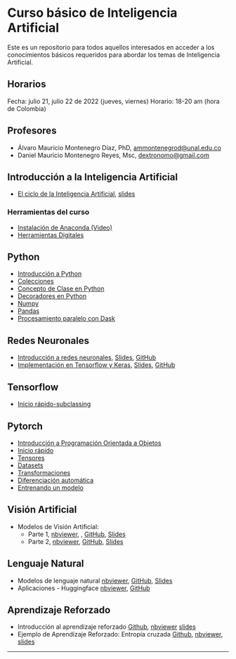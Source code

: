 # Curso básico de Inteligencia Artificial

Este es un repositorio para todos aquellos interesados en acceder a los conocimientos básicos requeridos para abordar los temas de Inteligencia Artificial. 

## Horarios
Fecha: julio 21, julio 22 de 2022 
(jueves, viernes)
Horario: 18-20 am (hora de Colombia)

## Profesores
- Álvaro Mauricio Montenegro Díaz, PhD, ammontenegrod@unal.edu.co
- Daniel Mauricio Montenegro Reyes, Msc, dextronomo@gmail.com

## Introducción a la Inteligencia Artificial
  - [El ciclo de la Inteligencia Artificial](https://nbviewer.org/github/AprendizajeProfundo/Curso-Basico-IA/blob/main/Cuadernos/Mincurso_IA_00.ipynb), [slides](https://nbviewer.org/github/AprendizajeProfundo/Curso-Basico-IA/blob/main/Presentaciones/Mincurso_IA_00.slides.html#/1)

### Herramientas del curso
- [Instalación de Anaconda (Video)](https://www.youtube.com/watch?v=tXekbwrgxL0)
- [Herramientas Digitales](https://nbviewer.jupyter.org/github/AprendizajeProfundo/Diplomado/blob/master/Temas/Módulo%202-%20Introducción%20a%20la%20programación/2.%20Desarrollo%20en%20la%20nube/Cuadernos/Herramientas_Digitales.ipynb#Contenido)


## Python
  - [Introducción a Python](https://nbviewer.org/github/AprendizajeProfundo/Curso-Basico-IA/blob/main/Cuadernos/Python_01_intro.ipynb)
  - [Colecciones](https://github.com/AprendizajeProfundo/Curso-Basico-IA/blob/main/Cuadernos/Python_02_colecciones.ipynb)
  - [Concepto de Clase en Python](https://nbviewer.jupyter.org/github/AprendizajeProfundo/Diplomado/blob/master/Temas/Módulo%202-%20Introducción%20a%20la%20programación/3.%20Programación%20en%20Python/Cuadernos/Intro_Clases_Python.ipynb)
   - [Decoradores en Python](https://nbviewer.jupyter.org/github/AprendizajeProfundo/Diplomado/blob/master/Temas/M%C3%B3dulo%202-%20Introducci%C3%B3n%20a%20la%20programaci%C3%B3n/3.%20Programaci%C3%B3n%20en%20Python/Cuadernos/Decorators.ipynb)
  - [Numpy](https://nbviewer.org/github/AprendizajeProfundo/Curso-Basico-IA/blob/main/Cuadernos/Python_03_numpy.ipynb)
  - [Pandas](https://github.com/AprendizajeProfundo/Curso-Basico-IA/blob/main/Cuadernos/Python_04_pandas.ipynb)
  - [Procesamiento paralelo con Dask](https://nbviewer.org/github/AprendizajeProfundo/BigData/blob/main/Dask/Cuadernos/01_dask_delayed_am.ipynb)

	
## Redes Neuronales
  - [Introducción a redes neuronales](https://nbviewer.org/github/AprendizajeProfundo/Curso-Basico-IA/blob/main/Cuadernos/Minicurso_IA_02_01.ipynb), [Slides](https://nbviewer.org/github/AprendizajeProfundo/Curso-Basico-IA/blob/main/Presentaciones/Minicurso_IA_02_01.slides.html), [GitHub](https://github.com/AprendizajeProfundo/Curso-Basico-IA/blob/main/Cuadernos/Minicurso_IA_02_01.ipynb)
  - [Implementación en Tensorflow y Keras](https://nbviewer.org/github/AprendizajeProfundo/Curso-Basico-IA/blob/main/Cuadernos/Minicurso_IA_02_02.ipynb), [Slides](https://nbviewer.org/github/AprendizajeProfundo/Curso-Basico-IA/blob/main/Presentaciones/Minicurso_IA_02_02.slides.html), [GitHub](https://github.com/AprendizajeProfundo/Curso-Basico-IA/blob/main/Cuadernos/Minicurso_IA_02_02.ipynb)
	

## Tensorflow
  - [Inicio rápido-subclassing](https://github.com/AprendizajeProfundo/Curso-Basico-IA/blob/main/Cuadernos/Tensorflow-01.ipynb)

## Pytorch
  - [Introducción a Programación Orientada a Objetos](https://nbviewer.org/github/AprendizajeProfundo/Curso-Basico-IA/blob/main/Cuadernos/Mincurso_IA_03.ipynb)
  - [Inicio rápido](https://nbviewer.org/github/AprendizajeProfundo/Curso-Basico-IA/blob/main/Cuadernos/Pythorch_01_inicio_rapido.ipynb)
  - [Tensores](https://nbviewer.org/github/AprendizajeProfundo/Curso-Basico-IA/blob/main/Cuadernos/Pythorch_02_tensores.ipynb)
  - [Datasets](https://nbviewer.org/github/AprendizajeProfundo/Curso-Basico-IA/blob/main/Cuadernos/Pythorch_03_datasets.ipynb)
  - [Transformaciones](https://nbviewer.org/github/AprendizajeProfundo/Curso-Basico-IA/blob/main/Cuadernos/Pythorch_04_transformaciones.ipynb)
  - [Diferenciación automática](https://nbviewer.org/github/AprendizajeProfundo/Curso-Basico-IA/blob/main/Cuadernos/Pythorch_05_diferenciacion_automatica.ipynb)
  - [Entrenando un modelo](https://nbviewer.org/github/AprendizajeProfundo/Curso-Basico-IA/blob/main/Cuadernos/Pythorch_06_implementacion_modelo.ipynb)

	

## Visión Artificial
  - Modelos de Visión Artificial:
  	- Parte 1, [nbviewer](https://nbviewer.org/github/AprendizajeProfundo/Curso-Basico-IA/blob/main/Cuadernos/Minicurso_IA_04_01.ipynb), , [GitHub](https://github.com/AprendizajeProfundo/Curso-Basico-IA/blob/main/Cuadernos/Minicurso_IA_04_01.ipynb), [Slides]()
	- Parte 2, [nbviewer](https://nbviewer.org/github/AprendizajeProfundo/Curso-Basico-IA/blob/main/Cuadernos/Minicurso_IA_04_02.ipynb), [GitHub](https://github.com/AprendizajeProfundo/Curso-Basico-IA/blob/main/Cuadernos/Minicurso_IA_04_02.ipynb), [Slides]()


## Lenguaje Natural
  - Modelos de lenguaje natural [nbviewer](https://nbviewer.org/github/AprendizajeProfundo/Curso-Basico-IA/blob/main/Cuadernos/Minicurso_IA_05_01.ipynb), [GitHub](https://github.com/AprendizajeProfundo/Curso-Basico-IA/blob/main/Cuadernos/Minicurso_IA_05_01.ipynb), [Slides](https://nbviewer.org/github/AprendizajeProfundo/Curso-Basico-IA/blob/main/Presentaciones/Minicurso_IA_05_01.slides.html)
  - Aplicaciones - Huggingface [nbviewer](https://nbviewer.org/github/AprendizajeProfundo/Curso-Basico-IA/blob/main/Cuadernos/nlp_HuggingFace_01_pipeline.ipynb), [GitHub](https://github.com/AprendizajeProfundo/Curso-Basico-IA/blob/main/Cuadernos/nlp_HuggingFace_01_pipeline.ipynb)

	


## Aprendizaje Reforzado
  - Introducción al aprendizaje reforzado [Github](https://github.com/AprendizajeProfundo/Curso-Basico-IA/blob/main/Cuadernos/Mincurso_IA_06_01.ipynb.ipynb), [nbviewer](https://nbviewer.org/github/AprendizajeProfundo/Curso-Basico-IA/blob/main/Cuadernos/Mincurso_IA_06_01.ipynb.ipynb) [slides](https://nbviewer.org/github/AprendizajeProfundo/Curso-Basico-IA/blob/main/Presentaciones/Mincurso_IA_06_01.ipynb.slides.html#/17/2)
  - Ejemplo de Aprendizaje Reforzado: Entropía cruzada [Github](https://github.com/AprendizajeProfundo/Curso-Basico-IA/blob/main/Cuadernos/Mincurso_IA_06_02.ipynb.ipynb), [nbviewer](https://nbviewer.org/github/AprendizajeProfundo/Curso-Basico-IA/blob/main/Cuadernos/Mincurso_IA_06_02.ipynb.ipynb), [slides](https://github.com/AprendizajeProfundo/Curso-Basico-IA/blob/main/Presentaciones/Mincurso_IA_06_02.ipynb.slides.html)

	
___
